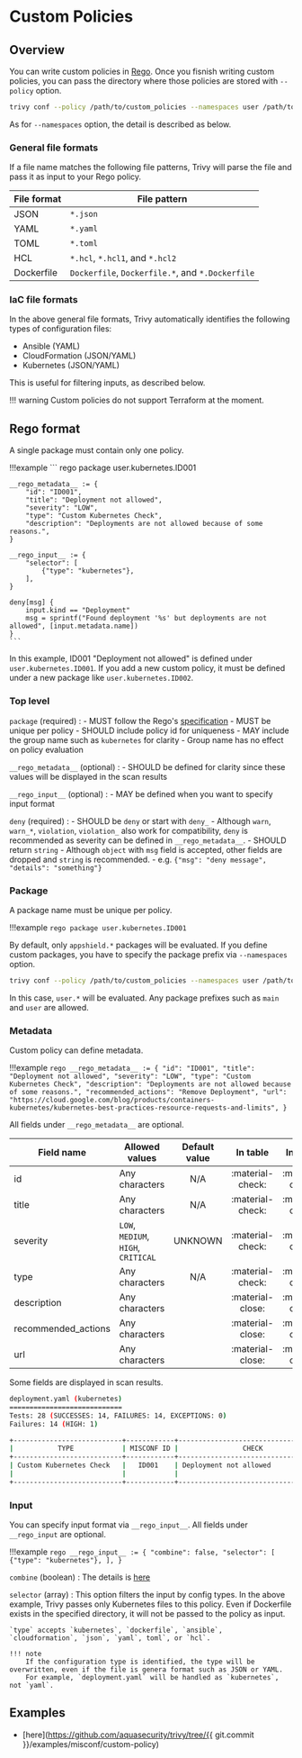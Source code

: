 # Custom Policies

## Overview
You can write custom policies in [Rego](https://www.openpolicyagent.org/docs/latest/policy-language/).
Once you fisnish writing custom policies, you can pass the directory where those policies are stored with `--policy` option.

``` bash
trivy conf --policy /path/to/custom_policies --namespaces user /path/to/config_dir
```

As for `--namespaces` option, the detail is described as below.

### General file formats
If a file name matches the following file patterns, Trivy will parse the file and pass it as input to your Rego policy.

| File format    | File pattern                                     |
| -------------- | ------------------------------------------------ |
| JSON           | `*.json`                                         |
| YAML           | `*.yaml`                                         |
| TOML           | `*.toml`                                         |
| HCL            | `*.hcl`, `*.hcl1`, and `*.hcl2`                  |
| Dockerfile     | `Dockerfile`, `Dockerfile.*`, and `*.Dockerfile` |

### IaC file formats
In the above general file formats, Trivy automatically identifies the following types of configuration files:

- Ansible (YAML)
- CloudFormation (JSON/YAML)
- Kubernetes (JSON/YAML)

This is useful for filtering inputs, as described below.

!!! warning
    Custom policies do not support Terraform at the moment.

## Rego format
A single package must contain only one policy.

!!!example
    ``` rego
    package user.kubernetes.ID001
    
    __rego_metadata__ := {
    	"id": "ID001",
    	"title": "Deployment not allowed",
    	"severity": "LOW",
    	"type": "Custom Kubernetes Check",
    	"description": "Deployments are not allowed because of some reasons.",
    }

    __rego_input__ := {
        "selector": [
            {"type": "kubernetes"},
        ],
    }
    
    deny[msg] {
    	input.kind == "Deployment"
    	msg = sprintf("Found deployment '%s' but deployments are not allowed", [input.metadata.name])
    }
    ```

In this example, ID001 "Deployment not allowed" is defined under `user.kubernetes.ID001`.
If you add a new custom policy, it must be defined under a new package like `user.kubernetes.ID002`.

### Top level

`package` (required)
:   - MUST follow the Rego's [specification](https://www.openpolicyagent.org/docs/latest/policy-language/#packages)
    - MUST be unique per policy
    - SHOULD include policy id for uniqueness
    - MAY include the group name such as `kubernetes` for clarity
        - Group name has no effect on policy evaluation

`__rego_metadata__` (optional)
:   - SHOULD be defined for clarity since these values will be displayed in the scan results

`__rego_input__` (optional)
:   - MAY be defined when you want to specify input format

`deny` (required)
:   - SHOULD be `deny` or start with `deny_`
        - Although `warn`, `warn_*`, `violation`, `violation_` also work for compatibility, `deny` is recommended as severity can be defined in `__rego_metadata__`.
    - SHOULD return `string`
        - Although `object` with `msg` field is accepted, other fields are dropped and `string` is recommended.
        - e.g. `{"msg": "deny message", "details": "something"}`
    

### Package
A package name must be unique per policy.

!!!example
    ``` rego
    package user.kubernetes.ID001
    ```

By default, only `appshield.*` packages will be evaluated.
If you define custom packages, you have to specify the package prefix via `--namespaces` option. 

``` bash
trivy conf --policy /path/to/custom_policies --namespaces user /path/to/config_dir
```

In this case, `user.*` will be evaluated.
Any package prefixes such as `main` and `user` are allowed.

### Metadata
Custom policy can define metadata.

!!!example
    ``` rego
    __rego_metadata__ := {
    	"id": "ID001",
    	"title": "Deployment not allowed",
    	"severity": "LOW",
    	"type": "Custom Kubernetes Check",
    	"description": "Deployments are not allowed because of some reasons.",
    	"recommended_actions": "Remove Deployment",
    	"url": "https://cloud.google.com/blog/products/containers-kubernetes/kubernetes-best-practices-resource-requests-and-limits",
    }
    ```
  
All fields under `__rego_metadata__` are optional.

| Field name         | Allowed values                      | Default value | In table           | In JSON          |
| ------------------ | ------------------------------------| :-----------: | :----------------: |:---------------: |
| id                 | Any characters                      | N/A           | :material-check:   | :material-check: |
| title              | Any characters                      | N/A           | :material-check:   | :material-check: |
| severity           | `LOW`, `MEDIUM`, `HIGH`, `CRITICAL` | UNKNOWN       | :material-check:   | :material-check: |
| type               | Any characters                      | N/A           | :material-check:   | :material-check: |
| description        | Any characters                      |               | :material-close:   | :material-check: |
| recommended_actions| Any characters                      |               | :material-close:   | :material-check: | 
| url                | Any characters                      |               | :material-close:   | :material-check: |

Some fields are displayed in scan results.

``` bash
deployment.yaml (kubernetes)
============================
Tests: 28 (SUCCESSES: 14, FAILURES: 14, EXCEPTIONS: 0)
Failures: 14 (HIGH: 1)

+---------------------------+------------+-------------------------------------+----------+------------------------------------------+
|           TYPE            | MISCONF ID |                CHECK                | SEVERITY |                 MESSAGE                  |
+---------------------------+------------+-------------------------------------+----------+------------------------------------------+
| Custom Kubernetes Check   |   ID001    | Deployment not allowed              |   LOW    | Found deployment 'test' but deployments  |
|                           |            |                                     |          | are not allowed                          |
+---------------------------+------------+-------------------------------------+----------+------------------------------------------+
```

### Input
You can specify input format via `__rego_input__`.
All fields under `__rego_input` are optional.

!!!example
    ``` rego
    __rego_input__ := {
        "combine": false,
        "selector": [
            {"type": "kubernetes"},
        ],
    }
    ```

`combine` (boolean)
: The details is [here](../advanced/combine.md)  

`selector` (array)
:   This option filters the input by config types. 
    In the above example, Trivy passes only Kubernetes files to this policy.
    Even if Dockerfile exists in the specified directory, it will not be passed to the policy as input.

    `type` accepts `kubernetes`, `dockerfile`, `ansible`, `cloudformation`, `json`, `yaml`, toml`, or `hcl`.

    !!! note
        If the configuration type is identified, the type will be overwritten, even if the file is genera format such as JSON or YAML.  
        For example, `deployment.yaml` will be handled as `kubernetes`, not `yaml`.

## Examples
- [here](https://github.com/aquasecurity/trivy/tree/{{ git.commit }}/examples/misconf/custom-policy)
